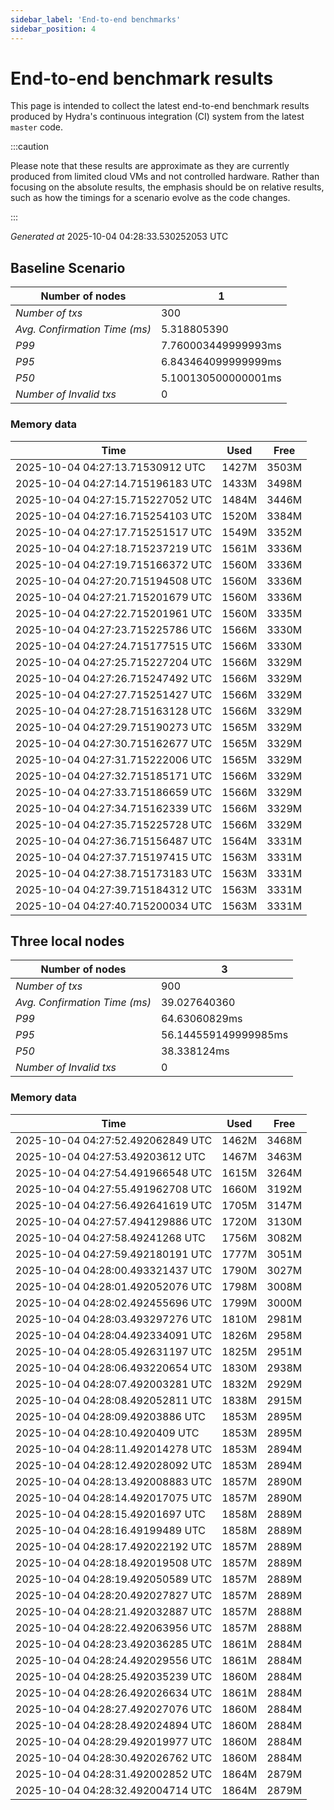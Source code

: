 ```yaml
--- 
sidebar_label: 'End-to-end benchmarks' 
sidebar_position: 4 
--- 
```


# End-to-end benchmark results 

This page is intended to collect the latest end-to-end benchmark  results produced by Hydra's continuous integration (CI) system from  the latest `master` code.

:::caution

Please note that these results are approximate  as they are currently produced from limited cloud VMs and not controlled hardware.  Rather than focusing on the absolute results,   the emphasis should be on relative results,  such as how the timings for a scenario evolve as the code changes.

:::

_Generated at_  2025-10-04 04:28:33.530252053 UTC


## Baseline Scenario



| Number of nodes |  1 | 
| -- | -- |
| _Number of txs_ | 300 |
| _Avg. Confirmation Time (ms)_ | 5.318805390 |
| _P99_ | 7.760003449999993ms |
| _P95_ | 6.843464099999999ms |
| _P50_ | 5.100130500000001ms |
| _Number of Invalid txs_ | 0 |
      

### Memory data 

 | Time | Used | Free | 
|------------------------------------|------|------|
 | 2025-10-04 04:27:13.71530912 UTC | 1427M | 3503M | 
 | 2025-10-04 04:27:14.715196183 UTC | 1433M | 3498M | 
 | 2025-10-04 04:27:15.715227052 UTC | 1484M | 3446M | 
 | 2025-10-04 04:27:16.715254103 UTC | 1520M | 3384M | 
 | 2025-10-04 04:27:17.715251517 UTC | 1549M | 3352M | 
 | 2025-10-04 04:27:18.715237219 UTC | 1561M | 3336M | 
 | 2025-10-04 04:27:19.715166372 UTC | 1560M | 3336M | 
 | 2025-10-04 04:27:20.715194508 UTC | 1560M | 3336M | 
 | 2025-10-04 04:27:21.715201679 UTC | 1560M | 3336M | 
 | 2025-10-04 04:27:22.715201961 UTC | 1560M | 3335M | 
 | 2025-10-04 04:27:23.715225786 UTC | 1566M | 3330M | 
 | 2025-10-04 04:27:24.715177515 UTC | 1566M | 3330M | 
 | 2025-10-04 04:27:25.715227204 UTC | 1566M | 3329M | 
 | 2025-10-04 04:27:26.715247492 UTC | 1566M | 3329M | 
 | 2025-10-04 04:27:27.715251427 UTC | 1566M | 3329M | 
 | 2025-10-04 04:27:28.715163128 UTC | 1566M | 3329M | 
 | 2025-10-04 04:27:29.715190273 UTC | 1565M | 3329M | 
 | 2025-10-04 04:27:30.715162677 UTC | 1565M | 3329M | 
 | 2025-10-04 04:27:31.715222006 UTC | 1565M | 3329M | 
 | 2025-10-04 04:27:32.715185171 UTC | 1566M | 3329M | 
 | 2025-10-04 04:27:33.715186659 UTC | 1566M | 3329M | 
 | 2025-10-04 04:27:34.715162339 UTC | 1566M | 3329M | 
 | 2025-10-04 04:27:35.715225728 UTC | 1566M | 3329M | 
 | 2025-10-04 04:27:36.715156487 UTC | 1564M | 3331M | 
 | 2025-10-04 04:27:37.715197415 UTC | 1563M | 3331M | 
 | 2025-10-04 04:27:38.715173183 UTC | 1563M | 3331M | 
 | 2025-10-04 04:27:39.715184312 UTC | 1563M | 3331M | 
 | 2025-10-04 04:27:40.715200034 UTC | 1563M | 3331M | 


## Three local nodes



| Number of nodes |  3 | 
| -- | -- |
| _Number of txs_ | 900 |
| _Avg. Confirmation Time (ms)_ | 39.027640360 |
| _P99_ | 64.63060829ms |
| _P95_ | 56.144559149999985ms |
| _P50_ | 38.338124ms |
| _Number of Invalid txs_ | 0 |
      

### Memory data 

 | Time | Used | Free | 
|------------------------------------|------|------|
 | 2025-10-04 04:27:52.492062849 UTC | 1462M | 3468M | 
 | 2025-10-04 04:27:53.49203612 UTC | 1467M | 3463M | 
 | 2025-10-04 04:27:54.491966548 UTC | 1615M | 3264M | 
 | 2025-10-04 04:27:55.491962708 UTC | 1660M | 3192M | 
 | 2025-10-04 04:27:56.492641619 UTC | 1705M | 3147M | 
 | 2025-10-04 04:27:57.494129886 UTC | 1720M | 3130M | 
 | 2025-10-04 04:27:58.49241268 UTC | 1756M | 3082M | 
 | 2025-10-04 04:27:59.492180191 UTC | 1777M | 3051M | 
 | 2025-10-04 04:28:00.493321437 UTC | 1790M | 3027M | 
 | 2025-10-04 04:28:01.492052076 UTC | 1798M | 3008M | 
 | 2025-10-04 04:28:02.492455696 UTC | 1799M | 3000M | 
 | 2025-10-04 04:28:03.493297276 UTC | 1810M | 2981M | 
 | 2025-10-04 04:28:04.492334091 UTC | 1826M | 2958M | 
 | 2025-10-04 04:28:05.492631197 UTC | 1825M | 2951M | 
 | 2025-10-04 04:28:06.493220654 UTC | 1830M | 2938M | 
 | 2025-10-04 04:28:07.492003281 UTC | 1832M | 2929M | 
 | 2025-10-04 04:28:08.492052811 UTC | 1838M | 2915M | 
 | 2025-10-04 04:28:09.49203886 UTC | 1853M | 2895M | 
 | 2025-10-04 04:28:10.4920409 UTC | 1853M | 2895M | 
 | 2025-10-04 04:28:11.492014278 UTC | 1853M | 2894M | 
 | 2025-10-04 04:28:12.492028092 UTC | 1853M | 2894M | 
 | 2025-10-04 04:28:13.492008883 UTC | 1857M | 2890M | 
 | 2025-10-04 04:28:14.492017075 UTC | 1857M | 2890M | 
 | 2025-10-04 04:28:15.49201697 UTC | 1858M | 2889M | 
 | 2025-10-04 04:28:16.49199489 UTC | 1858M | 2889M | 
 | 2025-10-04 04:28:17.492022192 UTC | 1857M | 2889M | 
 | 2025-10-04 04:28:18.492019508 UTC | 1857M | 2889M | 
 | 2025-10-04 04:28:19.492050589 UTC | 1857M | 2889M | 
 | 2025-10-04 04:28:20.492027827 UTC | 1857M | 2889M | 
 | 2025-10-04 04:28:21.492032887 UTC | 1857M | 2888M | 
 | 2025-10-04 04:28:22.492063956 UTC | 1857M | 2888M | 
 | 2025-10-04 04:28:23.492036285 UTC | 1861M | 2884M | 
 | 2025-10-04 04:28:24.492029556 UTC | 1861M | 2884M | 
 | 2025-10-04 04:28:25.492035239 UTC | 1860M | 2884M | 
 | 2025-10-04 04:28:26.492026634 UTC | 1861M | 2884M | 
 | 2025-10-04 04:28:27.492027076 UTC | 1860M | 2884M | 
 | 2025-10-04 04:28:28.492024894 UTC | 1860M | 2884M | 
 | 2025-10-04 04:28:29.492019977 UTC | 1860M | 2884M | 
 | 2025-10-04 04:28:30.492026762 UTC | 1860M | 2884M | 
 | 2025-10-04 04:28:31.492002852 UTC | 1864M | 2879M | 
 | 2025-10-04 04:28:32.492004714 UTC | 1864M | 2879M | 

